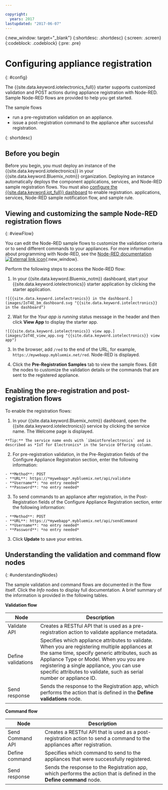 ```yaml
---

copyright:
  years: 2017
lastupdated: "2017-06-07"
---
```


<!-- Common attributes used in the template are defined as follows: -->
{:new_window: target="\_blank"}
{:shortdesc: .shortdesc}
{:screen: .screen}
{:codeblock: .codeblock}
{:pre: .pre}


# Configuring appliance registration
{: #config}

The {{site.data.keyword.iotelectronics_full}} starter supports customized validation and POST actions during appliance registration with Node-RED. Sample Node-RED flows are provided to help you get started.

The sample flows
  - run a pre-registration validation on an appliance.
  - issue a post-registration command to the appliance after successful registration.

{: shortdesc}

## Before you begin

Before you begin, you must deploy an instance of the {{site.data.keyword.iotelectronics}} in your {{site.data.keyword.Bluemix_notm}}  organization. Deploying an instance automatically deploys the component applications, services, and Node-RED sample registration flows. You must also [configure the {{site.data.keyword.iot_full}} dashboard](iotelectronics_notifications.html#iot4e_enabledashboard) to enable registration. applications, services, Node-RED sample notification flow, and sample rule.

## Viewing and customizing the sample Node-RED registration flows
{: #viewFlow}

You can edit the Node-RED sample flows to customize the validation criteria or to send different commands to your appliances. For more information about programming with Node-RED, see the [Node-RED documentation ![External link icon](../../icons/launch-glyph.svg)](https://nodered.org/docs/){:new_window}.

Perform the following steps to access the Node-RED flow:

  1. In your {{site.data.keyword.Bluemix_notm}} dashboard, start your {{site.data.keyword.iotelectronics}} starter application by clicking the starter application.

    ![{{site.data.keyword.iotelectronics}} in the dashboard.](images/IoT4E_bm_dashboard.svg "{{site.data.keyword.iotelectronics}} in the dashboard")

  2. Wait for the *Your app is running* status message in the header and then click **View App** to display the starter app.

    ![{{site.data.keyword.iotelectronics}} view app.](images/IoT4E_view_app.svg "{{site.data.keyword.iotelectronics}} view app")

  3. In the browser, add `/red` to the end of the URL, for example, `https://mywebapp.mybluemix.net/red`. Node-RED is displayed.

  4. Click the **Pre-Registration Samples** tab to view the sample flows. Edit the nodes to customize the validation details or the commands that are sent to the registered appliance.

## Enabling the pre-registration and post-registration flows

To enable the registration flows:

  1. In your {{site.data.keyword.Bluemix_notm}} dashboard, open the {{site.data.keyword.iotelectronics}} service by clicking the service name. The Welcome page is displayed.

    **Tip:** The service name ends with `ibmiotforelectronics` and is described as *IoT for Electronics* in the Service Offering column.
  2. For pre-registration validation, in the Pre-Registration fields of the Configure Appliance Registration section, enter the following information:

    - **Method**: POST
    - **URL**: https://*mywebapp*.mybluemix.net/api/validate
    - **Username**: *no entry needed*
    - **Password**: *no entry needed*

  3. To send commands to an appliance after registration, in the Post-Registration fields of the Configure Appliance Registration section, enter the following information:

    - **Method**: POST
    - **URL**: https://*mywebapp*.mybluemix.net/api/sendCommand
    - **Username**: *no entry needed*
    - **Password**: *no entry needed*

  3. Click **Update** to save your entries.


## Understanding the validation and command flow nodes
{: #understandingNodes}

The sample validation and command flows are documented in the flow itself. Click the *Info* nodes to display full documentation. A brief summary of the information is provided in the following tables.

**Validation flow**

|Node| Description|
|-----|-----|
|Validate API  |  Creates a RESTful API that is used as a pre-registration action to validate appliance metadata.|
|Define validations |Specifies which appliance attributes to validate. When you are registering multiple appliances at the same time, specify generic attributes, such as Appliance Type or Model. When you you are registering a single appliance, you can use specific attributes to validate, such as serial number or appliance ID. |
|Send response | Sends the response to the Registration app, which performs the action that is defined in the **Define validations** node.|


**Command flow**

|Node| Description|
|-----|-----|
|Send Command API  |  Creates a RESTful API that is used as a post-registration action to send a command to the appliances after registration.|
|Define command | Specifies which command to send to the appliances that were successfully registered. |
|Send response |   Sends the response to the Registration app, which performs the action that is defined in the **Define command** node. |
